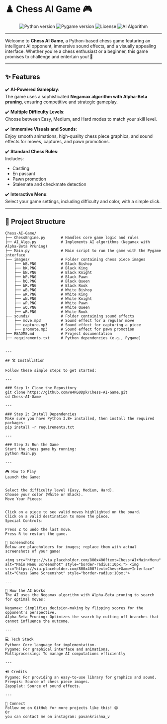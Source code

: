 # ♟️ Chess AI Game 🎮

<div align="center">
  <img src="https://img.shields.io/badge/Python-3.8%2B-blue" alt="Python version">
  <img src="https://img.shields.io/badge/Pygame-2.5.0-green" alt="Pygame version">
  <img src="https://img.shields.io/badge/License-MIT-yellow" alt="License">
  <img src="https://img.shields.io/badge/AI-Negamax%20with%20Alpha--Beta%20Pruning-red" alt="AI Algorithm">
</div>

---

Welcome to **Chess AI Game**, a Python-based chess game featuring an intelligent AI opponent, immersive sound effects, and a visually appealing interface. Whether you're a chess enthusiast or a beginner, this game promises to challenge and entertain you! 🎉

---

## ✨ Features
✔️ **AI-Powered Gameplay**:  
The game uses a sophisticated **Negamax algorithm with Alpha-Beta pruning**, ensuring competitive and strategic gameplay.

✔️ **Multiple Difficulty Levels**:  
Choose between Easy, Medium, and Hard modes to match your skill level.

✔️ **Immersive Visuals and Sounds**:  
Enjoy smooth animations, high-quality chess piece graphics, and sound effects for moves, captures, and pawn promotions.

✔️ **Standard Chess Rules**:  
Includes:
- Castling
- En passant
- Pawn promotion
- Stalemate and checkmate detection

✔️ **Interactive Menu**:  
Select your game settings, including difficulty and color, with a simple click.

---

## 📂 Project Structure
```plaintext
Chess-AI-Game/
├── ChessEngine.py       # Handles core game logic and rules
├── AI_Algo.py           # Implements AI algorithms (Negamax with Alpha-Beta Pruning)
├── Main.py              # Main script to run the game with the Pygame interface
├── images/              # Folder containing chess piece images
│   ├── bB.PNG           # Black Bishop
│   ├── bK.PNG           # Black King
│   ├── bN.PNG           # Black Knight
│   ├── bP.PNG           # Black Pawn
│   ├── bQ.PNG           # Black Queen
│   ├── bR.PNG           # Black Rook
│   ├── wB.PNG           # White Bishop
│   ├── wK.PNG           # White King
│   ├── wN.PNG           # White Knight
│   ├── wP.PNG           # White Pawn
│   ├── wQ.PNG           # White Queen
│   ├── wR.PNG           # White Rook
├── sounds/              # Folder containing sound effects
│   ├── move.mp3         # Sound effect for a regular move
│   ├── capture.mp3      # Sound effect for capturing a piece
│   ├── promote.mp3      # Sound effect for pawn promotion
├── README.md            # Project documentation
├── requirements.txt     # Python dependencies (e.g., Pygame)


---

## 🛠️ Installation

Follow these simple steps to get started:

---

### Step 1: Clone the Repository
git clone https://github.com/W4RG0Dpk/Chess-AI-Game.git
cd Chess-AI-Game

---

### Step 2: Install Dependencies
Make sure you have Python 3.8+ installed, then install the required packages:
pip install -r requirements.txt

---

### Step 3: Run the Game
Start the chess game by running:
python Main.py

---

🎮 How to Play
Launch the Game:


Select the difficulty level (Easy, Medium, Hard).
Choose your color (White or Black).
Move Your Pieces:


Click on a piece to see valid moves highlighted on the board.
Click on a valid destination to move the piece.
Special Controls:

Press Z to undo the last move.
Press R to restart the game.

🎨 Screenshots
Below are placeholders for images; replace them with actual screenshots of your game!

<img src="https://via.placeholder.com/800x400?text=Chess+AI+Main+Menu" alt="Main Menu Screenshot" style="border-radius:10px;"> <img src="https://via.placeholder.com/800x400?text=Chess+Game+Interface" alt="Chess Game Screenshot" style="border-radius:10px;">

---

🤖 How the AI Works
The AI uses the Negamax algorithm with Alpha-Beta pruning to search for optimal moves:

Negamax: Simplifies decision-making by flipping scores for the opponent's perspective.
Alpha-Beta Pruning: Optimizes the search by cutting off branches that cannot influence the outcome.

---

💻 Tech Stack
Python: Core language for implementation.
Pygame: For graphical interface and animations.
Multiprocessing: To manage AI computations efficiently

---

🔊 Credits
Pygame: For providing an easy-to-use library for graphics and sound.
Freepik: Source of chess piece images.
Zapsplat: Source of sound effects.

---

🌟 Connect
Follow me on GitHub for more projects like this! 😄 
Or
you can contact me on instagram: pavankrishna_v

